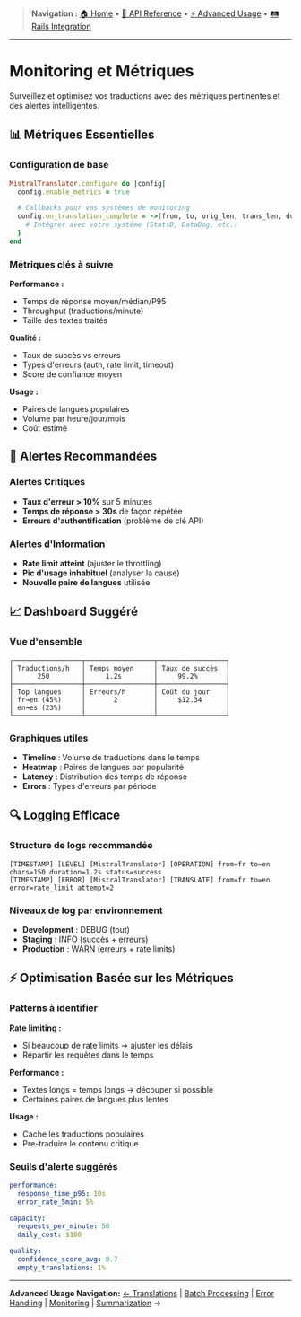 > **Navigation :** [🏠 Home](README.md) • [📖 API Reference](api-reference/methods.md) • [⚡ Advanced Usage](advanced-usage/translations.md) • [🛤️ Rails Integration](rails-integration/setup.md)

---

# Monitoring et Métriques

Surveillez et optimisez vos traductions avec des métriques pertinentes et des alertes intelligentes.

## 📊 Métriques Essentielles

### Configuration de base

```ruby
MistralTranslator.configure do |config|
  config.enable_metrics = true

  # Callbacks pour vos systèmes de monitoring
  config.on_translation_complete = ->(from, to, orig_len, trans_len, duration) {
    # Intégrer avec votre système (StatsD, DataDog, etc.)
  }
end
```

### Métriques clés à suivre

**Performance :**

- Temps de réponse moyen/médian/P95
- Throughput (traductions/minute)
- Taille des textes traités

**Qualité :**

- Taux de succès vs erreurs
- Types d'erreurs (auth, rate limit, timeout)
- Score de confiance moyen

**Usage :**

- Paires de langues populaires
- Volume par heure/jour/mois
- Coût estimé

## 🚨 Alertes Recommandées

### Alertes Critiques

- **Taux d'erreur > 10%** sur 5 minutes
- **Temps de réponse > 30s** de façon répétée
- **Erreurs d'authentification** (problème de clé API)

### Alertes d'Information

- **Rate limit atteint** (ajuster le throttling)
- **Pic d'usage inhabituel** (analyser la cause)
- **Nouvelle paire de langues** utilisée

## 📈 Dashboard Suggéré

### Vue d'ensemble

```
┌─────────────────┬─────────────────┬─────────────────┐
│ Traductions/h   │ Temps moyen     │ Taux de succès  │
│      250        │     1.2s        │     99.2%       │
├─────────────────┼─────────────────┼─────────────────┤
│ Top langues     │ Erreurs/h       │ Coût du jour    │
│ fr→en (45%)     │       2         │     $12.34      │
│ en→es (23%)     │                 │                 │
└─────────────────┴─────────────────┴─────────────────┘
```

### Graphiques utiles

- **Timeline** : Volume de traductions dans le temps
- **Heatmap** : Paires de langues par popularité
- **Latency** : Distribution des temps de réponse
- **Errors** : Types d'erreurs par période

## 🔍 Logging Efficace

### Structure de logs recommandée

```
[TIMESTAMP] [LEVEL] [MistralTranslator] [OPERATION] from=fr to=en chars=150 duration=1.2s status=success
[TIMESTAMP] [ERROR] [MistralTranslator] [TRANSLATE] from=fr to=en error=rate_limit attempt=2
```

### Niveaux de log par environnement

- **Development** : DEBUG (tout)
- **Staging** : INFO (succès + erreurs)
- **Production** : WARN (erreurs + rate limits)

## ⚡ Optimisation Basée sur les Métriques

### Patterns à identifier

**Rate limiting :**

- Si beaucoup de rate limits → ajuster les délais
- Répartir les requêtes dans le temps

**Performance :**

- Textes longs = temps longs → découper si possible
- Certaines paires de langues plus lentes

**Usage :**

- Cache les traductions populaires
- Pre-traduire le contenu critique

### Seuils d'alerte suggérés

```yaml
performance:
  response_time_p95: 10s
  error_rate_5min: 5%

capacity:
  requests_per_minute: 50
  daily_cost: $100

quality:
  confidence_score_avg: 0.7
  empty_translations: 1%
```

---

**Advanced Usage Navigation:**
[← Translations](advanced-usage/translations.md) | [Batch Processing](advanced-usage/batch-processing.md) | [Error Handling](advanced-usage/error-handling.md) | [Monitoring](advanced-usage/monitoring.md) | [Summarization](advanced-usage/summarization.md) →
